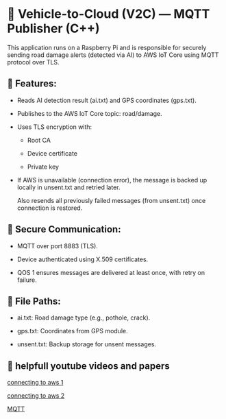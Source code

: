 # 🚗 Vehicle-to-Cloud (V2C) — MQTT Publisher (C++)
This application runs on a Raspberry Pi and is responsible for securely sending road damage alerts (detected via AI) to AWS IoT Core using MQTT protocol over TLS.

## 🔧 Features:
- Reads AI detection result (ai.txt) and GPS coordinates (gps.txt).

- Publishes to the AWS IoT Core topic: road/damage.

- Uses TLS encryption with:

  - Root CA

  - Device certificate

  - Private key

- If AWS is unavailable (connection error), the message is backed up locally in unsent.txt and retried later.

  Also resends all previously failed messages (from unsent.txt) once connection is restored.

## 🔐 Secure Communication:
- MQTT over port 8883 (TLS).

- Device authenticated using X.509 certificates.

- QOS 1 ensures messages are delivered at least once, with retry on failure.

## 📁 File Paths:
- ai.txt: Road damage type (e.g., pothole, crack).

- gps.txt: Coordinates from GPS module.

- unsent.txt: Backup storage for unsent messages.

## 🎥 helpfull youtube videos and papers

[connecting to aws 1](https://youtu.be/sKp9Ew5chjA?si=OGvm3KA3k6b1_qTI)

[connecting to aws 2](https://youtu.be/E3LrmOY27bY?si=_JwJ3Lu5WsoqSA8v)

[MQTT](https://www.researchgate.net/publication/373640610_MQTT_Protocol_for_the_IoT_-_Review_Paper)

